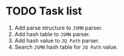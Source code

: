# TODO Task list 

1. Add parse structure to `JSMN` parser.
2. Add hash table to `JSMN` parser.
3. Add hash value to `JQ Path` parser.
4. Search `JSMN` hash table for `JQ Path` value. 